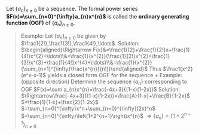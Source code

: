 Let $\{ a_{n}\}_{n\geq0}$ be a sequence. The formal power series **$F(x)=\sum_{n=0}^{\infty}a_{n}x^{n}$** is called the **ordinary generating function (OGF)** of $\{ a_{n}\}_{n\geq0}$.
> Example: Let $\{a_n\}_{n\geq0}$ be given by $\frac1{2!},\frac1{3!},\frac1{4!},\ldots$.
> Solution: 
> $\begin{aligned}\Rightarrow F(x)&=\frac{1}{2}+\frac{1}{2!}x+\frac{1}{4!}x^{2}+\ldots\\&=\frac{1}{x^{2}}(\frac{1}{2!}x^{2}+\frac{1}{3!}x^{3}+\frac{1}{4!}x^{4}+\ldots)\\&=\frac{1}{x^{2}}(\sum_{n=1}^{\infty}\frac{x^{n}}{n!})\end{aligned}$
> Thus $\frac1{x^2}(e^x-x-1)$ yields a closed form OGF for the sequence
> +
> Example: (opposite direction) Determine the sequence $\{a_n\}$ corresponding to OGF $F(x)=\sum a_{n}x^{n}=\frac{-4x+3}{(1-x)(1-2x)}$
> Solution:
> $\Rightarrow\frac{-4x+3}{(1-x)(1-2x)}=\frac{A}{1-x}+\frac{B}{1-2x}$
> $=\frac{1}{1-x}+\frac{2}{1-2x}$
> $=\sum_{n=0}^{\infty}x^n+\sum_{n=0}^{\infty}(2x)^n$
> $=\sum_{n=0}^{\infty}\left(1+2^{n+1}\right)x^{n}$
> $\Rightarrow\{a_n\}=\{1+2^{n-1}\}_{n\geq0}$

 
